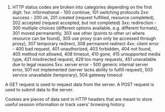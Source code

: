 1. HTTP status codes are broken into categories depending on the first digit:
1xx: informational - 100 continue, 101 switching protocols
2xx: success - 200 ok, 201 created (request fulfilled, resource completed), 202 accepted  (request accepted, but not completed)
3xx: redirection - 300 multiple choices (different options available, e.g. different formats), 301 moved permanently, 303 see other (points to other uri where resource can be found), 305 use proxy (can only be accessed through proxy), 307 temporary redirect, 308 permanent redirect
4xx: client error - 400 bad request, 401 unauthorized, 403 forbidden, 404 not found, 405 method not allowed, 408 timeout, 410 gone, 415 unsupported media type, 421 misdirected request, 429 too many requests, 451 unavailable due to legal reasons
5xx: server error - 500 generic internal server error, 501 not implemented (server lacks ability to fulfill request), 503 service unavailable (temporary), 504 gateway timeout

A GET request is used to request data from the server. A POST request is used to submit data to the server.

Cookies are pieces of data sent in HTTP headers that are meant to store useful session information or track users' browsing history.
